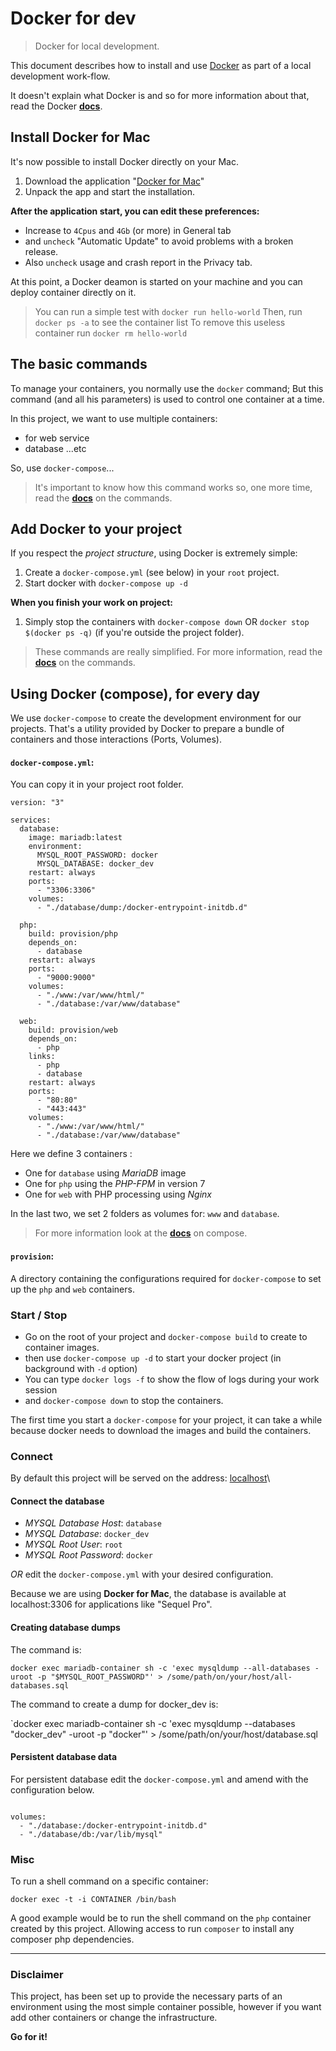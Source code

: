 # Docker for dev

> Docker for local development.

This document describes how to install and use [Docker](http://docker.com)
as part of a local development work-flow.

It doesn't explain what Docker is and so for more information about that,
read the Docker **[docs](https://docs.docker.com/)**.

## Install Docker for Mac

It's now possible to install Docker directly on your Mac.

1. Download the application "[Docker for Mac](https://www.docker.com/products/docker#/mac)"
2. Unpack the app and start the installation.

**After the application start, you can edit these preferences:**

* Increase to `4Cpus` and `4Gb` (or more) in General tab
* and `uncheck` "Automatic Update" to avoid problems with a broken release.
* Also `uncheck` usage and crash report in the Privacy tab.

At this point, a Docker deamon is started on your machine and you can
deploy container directly on it.

> You can run a simple test with `docker run hello-world`
> Then, run `docker ps -a` to see the container list
> To remove this useless container run `docker rm hello-world`

## The basic commands

To manage your containers, you normally use the `docker` command;
But this command (and all his parameters) is used to control one container at a time.

In this project, we want to use multiple containers:

* for web service
* database ...etc

So, use `docker-compose`...

> It's important to know how this command works so, one more time, read the
 **[docs](https://docs.docker.com/engine/reference/commandline/#the-docker-commands)**
 on the commands.

## Add Docker to your project

If you respect the _project structure_, using Docker is extremely simple:

1. Create a `docker-compose.yml` (see below) in your `root` project.
2. Start docker with `docker-compose up -d`

**When you finish your work on project:**

1. Simply stop the containers with `docker-compose down` OR `docker stop $(docker ps -q)` (if you're outside the project folder).

> These commands are really simplified. For more information, read the
 **[docs](https://docs.docker.com/engine/reference/commandline/#the-docker-commands)**
 on the commands.

## Using Docker (compose), for every day

We use `docker-compose` to create the development environment for our projects.
That's a utility provided by Docker to prepare a bundle of containers and those interactions (Ports, Volumes).

#### `docker-compose.yml`:

You can copy it in your project root folder.

```
version: "3"

services:
  database:
    image: mariadb:latest
    environment:
      MYSQL_ROOT_PASSWORD: docker
      MYSQL_DATABASE: docker_dev
    restart: always
    ports:
      - "3306:3306"
    volumes:
      - "./database/dump:/docker-entrypoint-initdb.d"

  php:
    build: provision/php
    depends_on:
      - database
    restart: always
    ports:
      - "9000:9000"
    volumes:
      - "./www:/var/www/html/"
      - "./database:/var/www/database"

  web:
    build: provision/web
    depends_on:
      - php
    links:
      - php
      - database
    restart: always
    ports:
      - "80:80"
      - "443:443"
    volumes:
      - "./www:/var/www/html/"
      - "./database:/var/www/database"
```

Here we define 3 containers :

* One for `database` using _MariaDB_ image
* One for `php` using the _PHP-FPM_ in version 7
* One for `web` with PHP processing using _Nginx_

In the last two, we set 2 folders as volumes for: `www` and `database`.

> For more information look at the **[docs](https://docs.docker.com/compose/overview/)**
 on compose.

#### `provision`:

A directory containing the configurations required for `docker-compose`
to set up the `php` and `web` containers.

### Start / Stop

* Go on the root of your project and `docker-compose build` to create to container images.
* then use `docker-compose up -d` to start your docker project (in background with `-d` option)
* You can type `docker logs -f` to show the flow of logs during your work session
* and `docker-compose down` to stop the containers.

The first time you start a `docker-compose` for your project, it can take a
while because docker needs to download the images and build the containers.

### Connect

By default this project will be served on the address: [localhost](http://localhost)\

#### Connect the database

* _MYSQL Database Host_: `database`
* _MYSQL Database_: `docker_dev`
* _MYSQL Root User_: `root`
* _MYSQL Root Password_: `docker`

_OR_ edit the `docker-compose.yml` with your desired configuration.

Because we are using **Docker for Mac**, the database is available
at localhost:3306 for applications like "Sequel Pro".

#### Creating database dumps

The command is:

`docker exec mariadb-container sh -c 'exec mysqldump --all-databases -uroot -p "$MYSQL_ROOT_PASSWORD"' > /some/path/on/your/host/all-databases.sql`

The command to create a dump for docker_dev is:

`docker exec mariadb-container sh -c 'exec mysqldump --databases "docker_dev" -uroot -p "docker"' > /some/path/on/your/host/database.sql

#### Persistent database data

For persistent database edit the `docker-compose.yml` and amend with the
configuration below.

```

volumes:
  - "./database:/docker-entrypoint-initdb.d"
  - "./database/db:/var/lib/mysql"

```

### Misc

To run a shell command on a specific container:

`docker exec -t -i CONTAINER /bin/bash`

A good example would be to run the shell command on the `php` container
created by this project. Allowing access to run `composer` to install any
composer php dependencies.

---

### Disclaimer

This project, has been set up to provide the necessary parts of an environment
using the most simple container possible, however if you want add other
containers or change the infrastructure.

**Go for it!**
